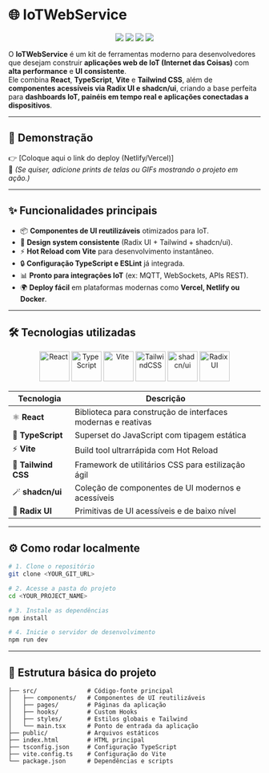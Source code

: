 # 🌐 IoTWebService  

<p align="center">
  <img src="https://img.shields.io/badge/Status-Active-success?style=for-the-badge&logo=github" />
  <img src="https://img.shields.io/badge/License-MIT-blue?style=for-the-badge&logo=open-source-initiative" />
  <img src="https://img.shields.io/badge/Made%20With-❤️-red?style=for-the-badge" />
  <img src="https://img.shields.io/badge/Build-React%20|%20TypeScript%20|%20Vite%20|%20Tailwind-blue?style=for-the-badge" />
</p>

O **IoTWebService** é um kit de ferramentas moderno para desenvolvedores que desejam construir **aplicações web de IoT (Internet das Coisas)** com **alta performance** e **UI consistente**.  
Ele combina **React**, **TypeScript**, **Vite** e **Tailwind CSS**, além de **componentes acessíveis via Radix UI e shadcn/ui**, criando a base perfeita para **dashboards IoT, painéis em tempo real e aplicações conectadas a dispositivos**.

---

## 🚀 Demonstração

👉 [Coloque aqui o link do deploy (Netlify/Vercel)]  
📸 *(Se quiser, adicione prints de telas ou GIFs mostrando o projeto em ação.)*

---

## ✨ Funcionalidades principais

- 📦 **Componentes de UI reutilizáveis** otimizados para IoT.  
- 🎨 **Design system consistente** (Radix UI + Tailwind + shadcn/ui).  
- ⚡ **Hot Reload com Vite** para desenvolvimento instantâneo.  
- 🔒 **Configuração TypeScript e ESLint** já integrada.  
- 📊 **Pronto para integrações IoT** (ex: MQTT, WebSockets, APIs REST).  
- 🌍 **Deploy fácil** em plataformas modernas como **Vercel, Netlify ou Docker**.  

---

## 🛠️ Tecnologias utilizadas  

<p align="center">
  <!-- React -->
  <img src="https://cdn.jsdelivr.net/gh/devicons/devicon/icons/react/react-original.svg" width="60" height="60" alt="React" />
  <!-- TypeScript -->
  <img src="https://cdn.jsdelivr.net/gh/devicons/devicon/icons/typescript/typescript-original.svg" width="60" height="60" alt="TypeScript" />
  <!-- Vite -->
  <img src="https://cdn.jsdelivr.net/gh/devicons/devicon/icons/vite/vite-original.svg" width="60" height="60" alt="Vite" />
  <!-- TailwindCSS (logo oficial corrigido) -->
  <img src="https://www.vectorlogo.zone/logos/tailwindcss/tailwindcss-icon.svg" width="60" height="60" alt="TailwindCSS" />
  <!-- shadcn/ui (sem ícone oficial, usando avatar oficial do GitHub) -->
  <img src="https://avatars.githubusercontent.com/u/139895814?s=200&v=4" width="60" height="60" alt="shadcn/ui" />
  <!-- Radix UI (logo oficial do repositório) -->
  <img src="https://avatars.githubusercontent.com/u/75042455?s=200&v=4" width="60" height="60" alt="Radix UI" />
</p>

| Tecnologia | Descrição |
|------------|------------|
| ⚛️ **React** | Biblioteca para construção de interfaces modernas e reativas |
| 📘 **TypeScript** | Superset do JavaScript com tipagem estática |
| ⚡ **Vite** | Build tool ultrarrápida com Hot Reload |
| 🎨 **Tailwind CSS** | Framework de utilitários CSS para estilização ágil |
| 🪄 **shadcn/ui** | Coleção de componentes de UI modernos e acessíveis |
| 🎯 **Radix UI** | Primitivas de UI acessíveis e de baixo nível |

---

## ⚙️ Como rodar localmente

```bash
# 1. Clone o repositório
git clone <YOUR_GIT_URL>

# 2. Acesse a pasta do projeto
cd <YOUR_PROJECT_NAME>

# 3. Instale as dependências
npm install

# 4. Inicie o servidor de desenvolvimento
npm run dev

```

---

## 📂 Estrutura básica do projeto

```plaintext
├── src/              # Código-fonte principal
│   ├── components/   # Componentes de UI reutilizáveis
│   ├── pages/        # Páginas da aplicação
│   ├── hooks/        # Custom Hooks
│   ├── styles/       # Estilos globais e Tailwind
│   └── main.tsx      # Ponto de entrada da aplicação
├── public/           # Arquivos estáticos
├── index.html        # HTML principal
├── tsconfig.json     # Configuração TypeScript
├── vite.config.ts    # Configuração do Vite
└── package.json      # Dependências e scripts

